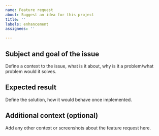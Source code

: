 ```yaml
---
name: Feature request
about: Suggest an idea for this project
title: ''
labels: enhancement
assignees: ''

---
```


## Subject and goal of the issue
Define a context to the issue, what is it about, why is it a problem/what problem would it solves.

## Expected result
Define the solution, how it would behave once implemented.

## Additional context (optional)
Add any other context or screenshots about the feature request here.
